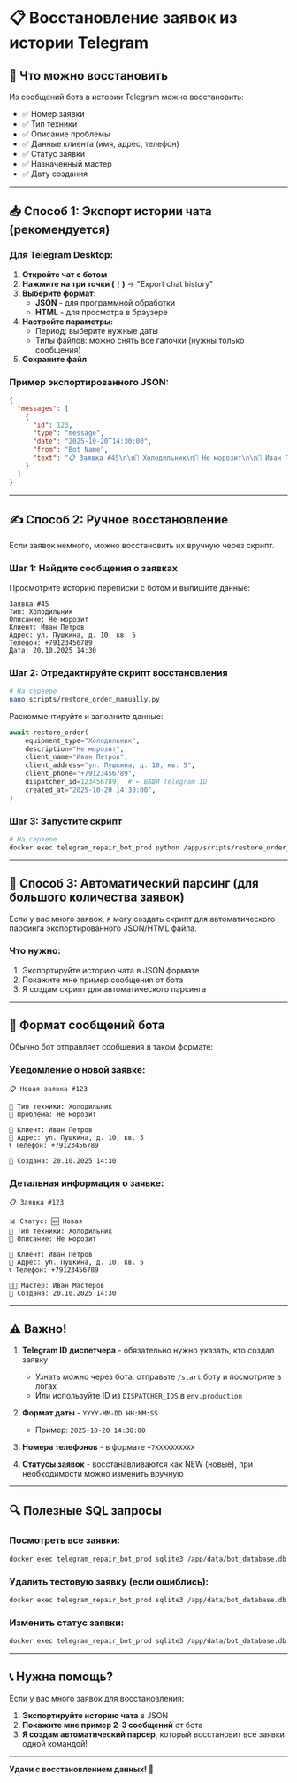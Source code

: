 # 📋 Восстановление заявок из истории Telegram

## 🎯 Что можно восстановить

Из сообщений бота в истории Telegram можно восстановить:
- ✅ Номер заявки
- ✅ Тип техники
- ✅ Описание проблемы
- ✅ Данные клиента (имя, адрес, телефон)
- ✅ Статус заявки
- ✅ Назначенный мастер
- ✅ Дату создания

---

## 📥 Способ 1: Экспорт истории чата (рекомендуется)

### Для Telegram Desktop:

1. **Откройте чат с ботом**
2. **Нажмите на три точки (⋮)** → "Export chat history"
3. **Выберите формат:**
   - **JSON** - для программной обработки
   - **HTML** - для просмотра в браузере
4. **Настройте параметры:**
   - Период: выберите нужные даты
   - Типы файлов: можно снять все галочки (нужны только сообщения)
5. **Сохраните файл**

### Пример экспортированного JSON:

```json
{
  "messages": [
    {
      "id": 123,
      "type": "message",
      "date": "2025-10-20T14:30:00",
      "from": "Bot Name",
      "text": "📋 Заявка #45\n\n🔧 Холодильник\n📝 Не морозит\n\n👤 Иван Петров\n📍 ул. Пушкина, 10\n📞 +79123456789"
    }
  ]
}
```

---

## ✍️ Способ 2: Ручное восстановление

Если заявок немного, можно восстановить их вручную через скрипт.

### Шаг 1: Найдите сообщения о заявках

Просмотрите историю переписки с ботом и выпишите данные:

```
Заявка #45
Тип: Холодильник
Описание: Не морозит
Клиент: Иван Петров
Адрес: ул. Пушкина, д. 10, кв. 5
Телефон: +79123456789
Дата: 20.10.2025 14:30
```

### Шаг 2: Отредактируйте скрипт восстановления

```bash
# На сервере
nano scripts/restore_order_manually.py
```

Раскомментируйте и заполните данные:

```python
await restore_order(
    equipment_type="Холодильник",
    description="Не морозит",
    client_name="Иван Петров",
    client_address="ул. Пушкина, д. 10, кв. 5",
    client_phone="+79123456789",
    dispatcher_id=123456789,  # ← ВАШИ Telegram ID
    created_at="2025-10-20 14:30:00",
)
```

### Шаг 3: Запустите скрипт

```bash
# На сервере
docker exec telegram_repair_bot_prod python /app/scripts/restore_order_manually.py
```

---

## 🤖 Способ 3: Автоматический парсинг (для большого количества заявок)

Если у вас много заявок, я могу создать скрипт для автоматического парсинга экспортированного JSON/HTML файла.

### Что нужно:

1. Экспортируйте историю чата в JSON формате
2. Покажите мне пример сообщения от бота
3. Я создам скрипт для автоматического парсинга

---

## 📝 Формат сообщений бота

Обычно бот отправляет сообщения в таком формате:

### Уведомление о новой заявке:

```
📋 Новая заявка #123

🔧 Тип техники: Холодильник
📝 Проблема: Не морозит

👤 Клиент: Иван Петров
📍 Адрес: ул. Пушкина, д. 10, кв. 5
📞 Телефон: +79123456789

📅 Создана: 20.10.2025 14:30
```

### Детальная информация о заявке:

```
📋 Заявка #123

📊 Статус: 🆕 Новая
🔧 Тип техники: Холодильник
📝 Описание: Не морозит

👤 Клиент: Иван Петров
📍 Адрес: ул. Пушкина, д. 10, кв. 5
📞 Телефон: +79123456789

👨‍🔧 Мастер: Иван Мастеров
📅 Создана: 20.10.2025 14:30
```

---

## ⚠️ Важно!

1. **Telegram ID диспетчера** - обязательно нужно указать, кто создал заявку
   - Узнать можно через бота: отправьте `/start` боту и посмотрите в логах
   - Или используйте ID из `DISPATCHER_IDS` в `env.production`

2. **Формат даты** - `YYYY-MM-DD HH:MM:SS`
   - Пример: `2025-10-20 14:30:00`

3. **Номера телефонов** - в формате `+7XXXXXXXXXX`

4. **Статусы заявок** - восстанавливаются как NEW (новые), при необходимости можно изменить вручную

---

## 🔍 Полезные SQL запросы

### Посмотреть все заявки:

```bash
docker exec telegram_repair_bot_prod sqlite3 /app/data/bot_database.db "SELECT id, equipment_type, client_name, status, created_at FROM orders ORDER BY created_at DESC LIMIT 10;"
```

### Удалить тестовую заявку (если ошиблись):

```bash
docker exec telegram_repair_bot_prod sqlite3 /app/data/bot_database.db "DELETE FROM orders WHERE id = 123;"
```

### Изменить статус заявки:

```bash
docker exec telegram_repair_bot_prod sqlite3 /app/data/bot_database.db "UPDATE orders SET status = 'COMPLETED' WHERE id = 123;"
```

---

## 📞 Нужна помощь?

Если у вас много заявок для восстановления:

1. **Экспортируйте историю чата** в JSON
2. **Покажите мне пример 2-3 сообщений** от бота
3. **Я создам автоматический парсер**, который восстановит все заявки одной командой!

---

**Удачи с восстановлением данных! 🚀**

